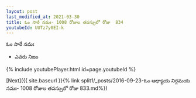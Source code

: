 ```yaml
---
layout: post
last_modified_at: 2021-03-30
title: ఓం సాఠే నమః- 1008 రోజుల తపస్సులో రోజు  834
youtubeId: UUTz7y0EI-k
---
```

 
 
 ఓం సాఠే నమః  
 
 -  ఎవరు నిజం 
 
  
 
  
 
 
 
 
 
 


{% include youtubePlayer.html id=page.youtubeId %}
 
[Next]({{ site.baseurl }}{% link  split1/_posts/2016-09-23-ఓం ఆధ్యాయ నిర్గమయ నమః- 1008 రోజుల తపస్సులో రోజు  833.md%})
 

